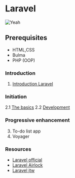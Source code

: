 # Laravel

![Yeah](https://media.giphy.com/media/eoxomXXVL2S0E/giphy.gif)

## Prerequisites
- HTML,CSS
- Bulma
- PHP (OOP)

### Introduction

1. [Introduction Laravel](01.Introduction/readme.md)

### Initiation

2.1 [The basics](02.TheBasics/initialisation.md)
2.2 [Development](02.TheBasics/development.md)

### Progressive enhancement

3. To-do list app
4. Voyager

### Resources
- [Laravel official](https://laravel.com/)
- [Laravel Airlock](https://github.com/laravel/airlock)
- [Laravel jtw](https://github.com/tymondesigns/jwt-auth)